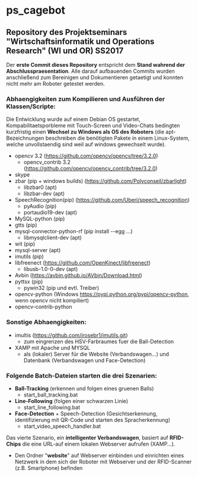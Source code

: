 # ps_cagebot
## Repository des Projektseminars "Wirtschaftsinformatik und Operations Research" (WI und OR) SS2017 

Der **erste Commit dieses Repository** entspricht dem **Stand wahrend der Abschlusspraesentation**. Alle darauf aufbauenden Commits wurden anschließend zum Bereinigen und Dokumentieren getaetigt und konnten nicht mehr am Roboter getestet werden.

### Abhaengigkeiten zum Kompilieren und Ausführen der Klassen/Scripte:

Die Entwicklung wurde auf einem Debian OS gestartet, Kompabilitaetsporbleme mit Touch-Screen und Video-Chats 
bedingten kurzfristig einen **Wechsel zu Windows als OS des Roboters** (die apt-Bezeichnungen beschreiben die 
benötigten Pakete in einem Linux-System, welche unvollstaendig sind weil auf windows gewechselt wurde).


* opencv 3.2 			            (https://github.com/opencv/opencv/tree/3.2.0)
  * opencv_contrib 3.2 		      (https://github.com/opencv/opencv_contrib/tree/3.2.0)
* skype	
* zbar (pip + windows builds)	(https://github.com/Polyconseil/zbarlight)
  * libzbar0 (apt)
  * libzbar-dev (apt)
* SpeechRecognition(pip)	    (https://github.com/Uberi/speech_recognition)
  * pyAudio (pip)
  * portaudio19-dev (apt)
* MySQL-python (pip)
* gtts (pip)
* mysql-connector-python-rf (pip install --egg ...)
  * libmysqlclient-dev (apt)
* wit (pip)
* mysql-server (apt)
* imutils (pip)
* libfreenect                   (https://github.com/OpenKinect/libfreenect)
  * libusb-1.0-0-dev (apt)
* Avbin                         (https://avbin.github.io/AVbin/Download.html)
* pyttsx (pip)
  * pywin32 (pip und evtl. Treiber)
* opencv-python (Windows https://pypi.python.org/pypi/opencv-python, wenn opencv nicht kompiliert)
* opencv-contrib-python 

### Sonstige Abhaengigkeiten:

* imultis                       (https://github.com/jrosebr1/imutils.git)
  * zum eingrenzen des HSV-Farbraumes fuer die Ball-Detection
* XAMP mit Apache und MYSQL
  * als (lokaler) Server für die Website (Verbandswagen...) und Datenbank (Verbandswagen und Face-Detection)


### Folgende Batch-Dateien starten die **drei Szenarien**:

* **Ball-Tracking** (erkennen und folgen eines gruenen Balls)
  * start_ball_tracking.bat
* **Line-Following** (folgen einer schwarzen Linie)
  * start_line_following.bat
* **Face-Detection** + Speech-Detection (Gesichtserkennung, identifizierung mit QR-Code und starten des Spracherkennung)
  * start_video_speech_handler.bat

Das vierte Szenario, ein **intelligenter Verbandswagen**, basiert auf **RFID-Chips** die eine URL-auf einem lokalen Webserver aufrufen (XAMP...).
* Den Ordner "**website**" auf Webserver einbinden und einrichten eines Netzwerk in dem sich der Roboter mit Webserver und der RFID-Scanner (z.B. Smartphone) befinden
